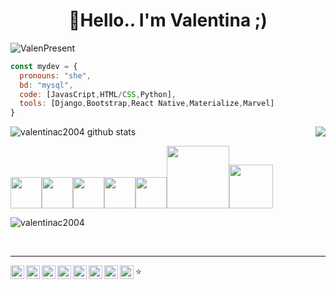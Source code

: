 <h1 align="center">👋Hello.. I'm Valentina ;)</h1>

![ValenPresent](https://user-images.githubusercontent.com/66125408/228339679-a445a173-105e-4048-b263-837d8c696afb.gif)

```js
const mydev = {
  pronouns: "she",
  bd: "mysql",
  code: [JavasCript,HTML/CSS,Python],
  tools: [Django,Bootstrap,React Native,Materialize,Marvel]
}

```
<img src="https://adalab.es/wp-content/uploads/2022/08/icon_tabs_classes.png" align="right" />

<div align="left">
  
![valentinac2004 github stats](https://github-readme-stats.vercel.app/api?username=IhChowdhury&show_icons=true&theme=radical)

</div>

<div >
  <p>
   <img src="https://i.giphy.com/media/LMt9638dO8dftAjtco/200.webp"   width="50"><img src="https://i.giphy.com/media/eNAsjO55tPbgaor7ma/200w.webp" width="50"><img src="https://i.giphy.com/media/IdyAQJVN2kVPNUrojM/200.webp" width="50"><img src="https://media3.giphy.com/media/kdFc8fubgS31b8DsVu/giphy.webp" width="50"><img src="https://media.giphy.com/media/SU2ic3wTfuC6JhD1lA/giphy.gif" width="50"><img src="https://media.giphy.com/media/kH1DBkPNyZPOk0BxrM/giphy.gif" width="100"><img src="https://media.giphy.com/media/SsCYf6DRFJrOpP0IoM/giphy.gif" width="70">
  <p>
</div> 
  
  <!--
## - 🔭 Personal Programs

<table style="width:100%; table-layout:fixed">
  <tr>
    <th>My Small 2D Game Engine</th>
    <th>A RISK tabletop game implementation</th>
    <th>My Small 2D Game Engine, but in C++</th>
  </tr>
  <tr>
    <td>
		<a href="https://github.com/aeris170/DoaEngine">
			<img src="https://i.hizliresim.com/kcX3Xz.png" />
		</a>
	</td>
    <td>
		<a href="https://github.com/aeris170/RISK-Digital-Cut">
			<img src="https://repository-images.githubusercontent.com/169880359/d106c280-9780-11e9-983c-0b51e49af958" />
		</a>
	</td>
    <td>
		<a href="https://github.com/chroma-works/NeoDoa">
			<img src="https://user-images.githubusercontent.com/25724155/72576385-9ca35100-38e0-11ea-9f10-5de3852e6df3.png" />
		</a>
	</td>
  </tr>
</table>

-->

<div align="center">

</div>


<p>
  
    
<img src="https://github-readme-streak-stats.herokuapp.com/?user=valentinac2004&" alt="valentinac2004" align="center" />
  
</p>

<br>
<hr>
<p>
  <a href="#">
    <img align="left" alt="Valentina LinkdeIn" width="22px" src="https://cdn.jsdelivr.net/npm/simple-icons@3.5.0/icons/linkedin.svg" />
  </a>
  <a href="vcossio2004@gmail.com">
    <img align="left" alt="GMail" width="22px" src="https://cdn.jsdelivr.net/npm/simple-icons@3.5.0/icons/gmail.svg" />
  </a>
  <a href="#">
    <img align="left" alt="Valentina Instagram" width="22px" src="https://cdn.jsdelivr.net/npm/simple-icons@3.5.0/icons/instagram.svg" />
  </a>
  <a href="#">
    <img align="left" alt=" Instagram" width="22px" src="https://cdn.jsdelivr.net/npm/simple-icons@3.5.0/icons/leetcode.svg" />
  </a>
  <a href="#">
    <img align="left" alt="" width="22px" src="https://cdn.jsdelivr.net/npm/simple-icons@3.5.0/icons/hackerrank.svg" />
  </a>
  <a href="#">
    <img align="left" alt="" width="22px" src="https://cdn.jsdelivr.net/npm/simple-icons@3.5.0/icons/codeforces.svg" />
  </a>
  <a href="#">
    <img align="left" alt="" width="22px" src="https://cdn.jsdelivr.net/npm/simple-icons@3.5.0/icons/codechef.svg" />
  </a>
  <a href="#">
    <img align="left" alt="" width="22px" src="https://cdn.jsdelivr.net/npm/simple-icons@3.5.0/icons/hackerearth.svg" />
  </a>
</p>

⭐️ 

